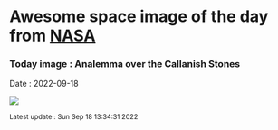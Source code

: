 
# Awesome space image of the day from [NASA](https://api.nasa.gov/)

### Today image : Analemma over the Callanish Stones

Date : 2022-09-18


![](https://apod.nasa.gov/apod/image/2209/CallanishAnalemma_Petricca_960.jpg)

<small>Latest update : Sun Sep 18 13:34:31 2022</small>


